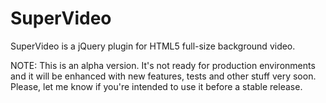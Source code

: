 SuperVideo
==========

SuperVideo is a jQuery plugin for HTML5 full-size background video.

NOTE: This is an alpha version. It's not ready for production
environments and it will be enhanced with new features, tests and other
stuff very soon. Please, let me know if you're intended to use it before
a stable release.
